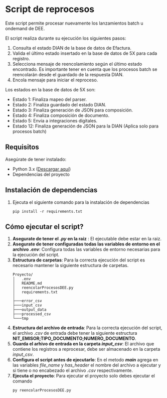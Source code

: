 # Script de reprocesos

Este script permite procesar nuevamente los lanzamientos batch u ondemand de DEE. 

El script realiza durante su ejecución los siguientes pasos:

1. Consulta el estado DIAN de la base de datos de Efactura.
2. Valida el último estado insertado en la base de datos de 5X para cada registro.
3. Selecciona mensaje de reencolamiento según el último estado encontrado. Es importante tener en cuenta que los procesos batch se reencolarán desde el guardado de la respuesta DIAN.
4. Encola mensaje para iniciar el reproceso.

Los estados en la base de datos de 5X son:
- Estado 1: Finaliza mapeo del parser.
- Estado 2: Finaliza guardado del estado DIAN.
- Estado 3: Finaliza generación de JSON para composición.
- Estado 4: Finaliza composición de documento.
- Estado 5: Envia a integraciones digitales.
- Estado 12: Finaliza generación de JSON para la DIAN (Aplica solo para procesos batch)

## Requisitos

Asegúrate de tener instalado:

- Python 3.x ([Descargar aquí](https://www.python.org/downloads/))
- Dependencias del proyecto

## Instalación de dependencias

1. Ejecuta el siguiente comando para la instalación de dependencias 

    ```
    pip install -r requirements.txt
    ```

## Cómo ejecutar el script?

1. **Asegurate de tener el *.py* en la raiz** : El ejecutable debe estar en la raiz.
2. **Asegurate de tener configuradas todas las variables de entorno en el archivo *.env***: Configura todas las variables de entorno necesarias para la ejecución del script.
3. **Estructura de carpetas**: Para la correcta ejecución del script es necesario mantener la siguiente estructura de carpetas.
    ```
    Proyecto/
    │   .env
    │   README.md
    │   reencolarProcesosDEE.py
    │   requirements.txt
    │
    ├───error_csv
    ├───input_csv
    ├───output_data
    ├───processed_csv
    └───tmp
    ```
4. **Estructura del archivo de entrada**: Para la correcta ejecución del script, el archivo *.csv* de entrada debe tener la siguiente estructura **NIT_EMISOR;TIPO_DOCUMENTO;NUMERO_DOCUMENTO**. 
5. **Guarda el arhivo de entrada en la carpeta *input_csv***: El archivo que contiene los registros a reprocesar, debe ser almacenado en la carpeta *input_csv*.
6. **Configura el script antes de ejecutarlo**: En el metodo *__main__* agrega en las variables *file_name* y *has_header* el nombre del archivo a ejecutar y si tiene o no encabezado el archivo *.csv* respectivamente.
7. **Ejecuta el proyecto**: Para ejecutar el proyecto solo debes ejecutar el comando
    ```
    py reencolarProcesosDEE.py
    ```
